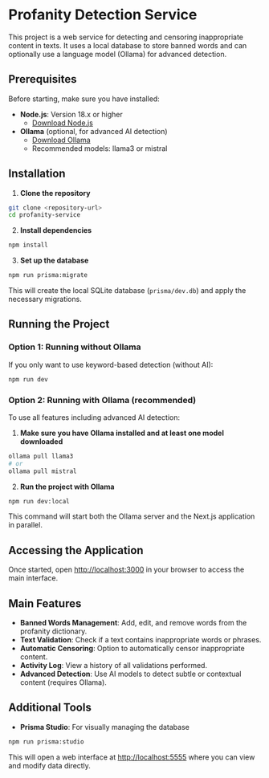 # Profanity Detection Service

This project is a web service for detecting and censoring inappropriate content in texts. It uses a local database to store banned words and can optionally use a language model (Ollama) for advanced detection.

## Prerequisites

Before starting, make sure you have installed:

- **Node.js**: Version 18.x or higher
  - [Download Node.js](https://nodejs.org/)
- **Ollama** (optional, for advanced AI detection)
  - [Download Ollama](https://ollama.ai/)
  - Recommended models: llama3 or mistral

## Installation

1. **Clone the repository**

```bash
git clone <repository-url>
cd profanity-service
```

2. **Install dependencies**

```bash
npm install
```

3. **Set up the database**

```bash
npm run prisma:migrate
```

This will create the local SQLite database (`prisma/dev.db`) and apply the necessary migrations.

## Running the Project

### Option 1: Running without Ollama

If you only want to use keyword-based detection (without AI):

```bash
npm run dev
```

### Option 2: Running with Ollama (recommended)

To use all features including advanced AI detection:

1. **Make sure you have Ollama installed and at least one model downloaded**

```bash
ollama pull llama3
# or
ollama pull mistral
```

2. **Run the project with Ollama**

```bash
npm run dev:local
```

This command will start both the Ollama server and the Next.js application in parallel.

## Accessing the Application

Once started, open [http://localhost:3000](http://localhost:3000) in your browser to access the main interface.

## Main Features

- **Banned Words Management**: Add, edit, and remove words from the profanity dictionary.
- **Text Validation**: Check if a text contains inappropriate words or phrases.
- **Automatic Censoring**: Option to automatically censor inappropriate content.
- **Activity Log**: View a history of all validations performed.
- **Advanced Detection**: Use AI models to detect subtle or contextual content (requires Ollama).

## Additional Tools

- **Prisma Studio**: For visually managing the database

```bash
npm run prisma:studio
```

This will open a web interface at [http://localhost:5555](http://localhost:5555) where you can view and modify data directly.
